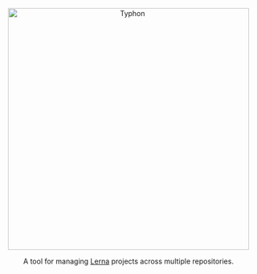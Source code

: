 <p align="center">
  <img alt="Typhon" src="https://user-images.githubusercontent.com/3100637/39746195-e4c6abae-52a9-11e8-9df9-ab95d911e4c5.png" width="480">
</p>

<p align="center">
  A tool for managing <a href="https://lernajs.io/">Lerna</a> projects across multiple repositories.
</p>

